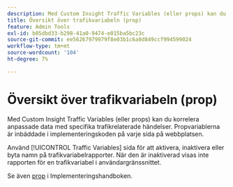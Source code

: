 ```yaml
---
description: Med Custom Insight Traffic Variables (eller props) kan du korrelera anpassade data med specifika trafikrelaterade händelser. Propvariablerna är inbäddade i implementeringskoden på varje sida på webbplatsen.
title: Översikt över trafikvariabeln (prop)
feature: Admin Tools
exl-id: b05dbd33-b298-41a0-9474-e015ba5bc23c
source-git-commit: ee56267979979f8e03b1c6a0d849ccf994599024
workflow-type: tm+mt
source-wordcount: '104'
ht-degree: 7%

---
```


# Översikt över trafikvariabeln (prop)

Med Custom Insight Traffic Variables (eller props) kan du korrelera anpassade data med specifika trafikrelaterade händelser. Propvariablerna är inbäddade i implementeringskoden på varje sida på webbplatsen.

Använd [!UICONTROL Traffic Variables] sida för att aktivera, inaktivera eller byta namn på trafikvariabelrapporter. När den är inaktiverad visas inte rapporten för en trafikvariabel i användargränssnittet.

Se även [prop](../../../implement/vars/page-vars/prop.md) i Implementeringshandboken.
